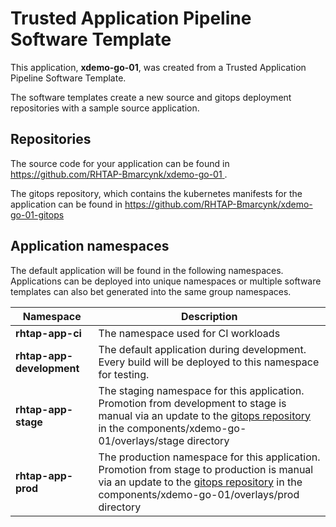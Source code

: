 # Trusted Application Pipeline Software Template

This application, **xdemo-go-01**, was created from a Trusted Application Pipeline Software Template.

The software templates create a new source and gitops deployment repositories with a sample source application. 

## Repositories

The source code for your application can be found in [https://github.com/RHTAP-Bmarcynk/xdemo-go-01 ](https://github.com/RHTAP-Bmarcynk/xdemo-go-01 ).
 
The gitops repository, which contains the kubernetes manifests for the application can be found in 
[https://github.com/RHTAP-Bmarcynk/xdemo-go-01-gitops ](https://github.com/RHTAP-Bmarcynk/xdemo-go-01-gitops ) 

## Application namespaces 

The default application will be found in the following namespaces. Applications can be deployed into unique namespaces or multiple software templates can also bet generated into the same group namespaces.  

|  Namespace   |  Description   |  
| -------- | -------- |
| **rhtap-app-ci** | The namespace used for CI workloads |
| **rhtap-app-development** | The default application during development. Every build will be deployed to this namespace for testing. |
| **rhtap-app-stage** | The staging namespace for this application. Promotion from development to stage is manual via an update to the [gitops repository](https://github.com/RHTAP-Bmarcynk/xdemo-go-01-gitops ) in the components/xdemo-go-01/overlays/stage directory |
| **rhtap-app-prod** | The production namespace for this application. Promotion from stage to production is manual via an update to the [gitops repository](https://github.com/RHTAP-Bmarcynk/xdemo-go-01-gitops ) in the components/xdemo-go-01/overlays/prod directory |